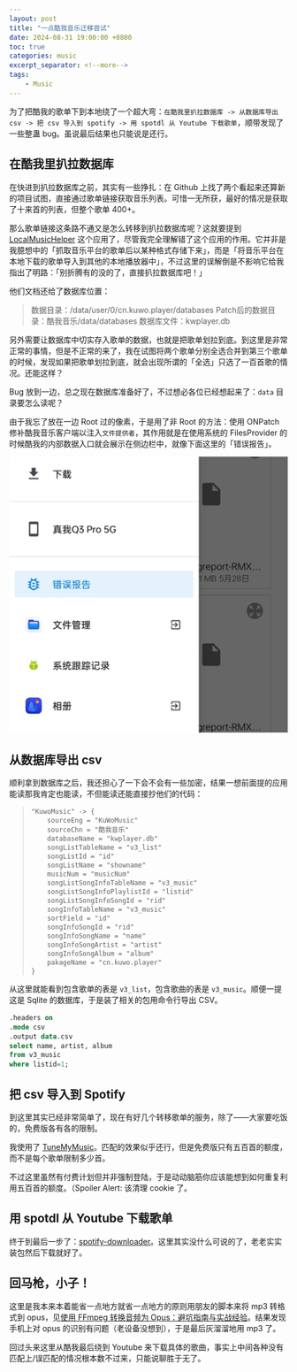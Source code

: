 ```yaml
---
layout: post
title: "一点酷我音乐迁移尝试"
date: 2024-08-31 19:00:00 +0800
toc: true
categories: music 
excerpt_separator: <!--more-->
tags: 
    - Music
---
```


为了把酷我的歌单下到本地绕了一个超大弯：`在酷我里扒拉数据库 -> 从数据库导出 csv -> 把 csv 导入到 spotify -> 用 spotdl 从 Youtube 下载歌单`，顺带发现了一些整蛊 bug。虽说最后结果也只能说是还行。

<!--more-->

## 在酷我里扒拉数据库

在快进到扒拉数据库之前，其实有一些挣扎：在 Github 上找了两个看起来还算新的项目试图，直接通过歌单链接获取音乐列表。可惜一无所获，最好的情况是获取了十来首的列表，但整个歌单 400+。  

那么歌单链接这条路不通又是怎么转移到扒拉数据库呢？这就要提到 [LocalMusicHelper](https://github.com/Winnie0408/LocalMusicHelper) 这个应用了，尽管我完全理解错了这个应用的作用。它并非是我臆想中的「抓取音乐平台的歌单后以某种格式存储下来」，而是「将音乐平台在本地下载的歌单导入到其他的本地播放器中」，不过这里的误解倒是不影响它给我指出了明路：「别折腾有的没的了，直接扒拉数据库吧！」  

他们文档还给了数据库位置：  
> 数据目录：/data/user/0/cn.kuwo.player/databases
> Patch后的数据目录：酷我音乐/data/databases
> 数据库文件：kwplayer.db  

另外需要让数据库中切实存入歌单的数据，也就是把歌单划拉到底。到这里是非常正常的事情，但是不正常的来了，我在试图将两个歌单分别全选合并到第三个歌单的时候，发现如果把歌单划拉到底，就会出现所谓的「全选」只选了一百首歌的情况。还能这样？
  
Bug 放到一边，总之现在数据库准备好了，不过想必各位已经想起来了：`data` 目录要怎么读呢？  

由于我忘了放在一边 Root 过的像素，于是用了非 Root 的方法：使用 ONPatch 修补酷我音乐客户端以注入`文件提供者`，其作用就是在使用系统的 FilesProvider 的时候酷我的内部数据入口就会展示在侧边栏中，就像下面这里的「错误报告」。

![alt text](/assets/2024-08-31-Escape-From-Kuwo/Screenshot_2024-08-31-18-38-24-01_176161be900e0e29934afca83eb113f8~2.jpg)

## 从数据库导出 csv

顺利拿到数据库之后，我还担心了一下会不会有一些加密，结果一想前面提的应用能读那我肯定也能读，不但能读还能直接抄他们的代码：  

> ```
> "KuwoMusic" -> {
>     sourceEng = "KuWoMusic"
>     sourceChn = "酷我音乐"
>     databaseName = "kwplayer.db"
>     songListTableName = "v3_list"
>     songListId = "id"
>     songListName = "showname"
>     musicNum = "musicNum"
>     songListSongInfoTableName = "v3_music"
>     songListSongInfoPlaylistId = "listid"
>     songListSongInfoSongId = "rid"
>     songInfoTableName = "v3_music"
>     sortField = "id"
>     songInfoSongId = "rid"
>     songInfoSongName = "name"
>     songInfoSongArtist = "artist"
>     songInfoSongAlbum = "album"
>     pakageName = "cn.kuwo.player"
> }
> ```  

从这里就能看到包含歌单的表是 `v3_list`，包含歌曲的表是 `v3_music`。顺便一提这是 Sqlite 的数据库，于是装了相关的包用命令行导出 CSV。   

```sql
.headers on 
.mode csv
.output data.csv
select name, artist, album
from v3_music 
where listid=1;
```

## 把 csv 导入到 Spotify 

到这里其实已经非常简单了，现在有好几个转移歌单的服务，除了——大家要吃饭的，免费版各有各的限制。  

我使用了 [TuneMyMusic](https://www.tunemymusic.com/zh-CN)。匹配的效果似乎还行，但是免费版只有五百首的额度，而不是每个歌单限制多少首。  

不过这里虽然有付费计划但并非强制登陆，于是动动脑筋你应该能想到如何重复利用五百首的额度。（Spoiler Alert: 该清理 cookie 了。  

## 用 spotdl 从 Youtube 下载歌单

终于到最后一步了：[spotify-downloader](https://github.com/spotDL/spotify-downloader)。这里其实没什么可说的了，老老实实装包然后下载就好了。  

## 回马枪，小子！

这里是我本来本着能省一点地方就省一点地方的原则用朋友的脚本来将 mp3 转格式到 opus，见[使用 FFmpeg 转换音频为 Opus：避坑指南与实战经验](https://sakari.top/posts/2024/ffmpeg-opus/)。结果发现手机上对 opus 的识别有问题（老设备没想到），于是最后灰溜溜地用 mp3 了。  

回过头来这里从酷我最后绕到 Youtube 来下载具体的歌曲，事实上中间各种没有匹配上/误匹配的情况根本数不过来，只能说聊胜于无了。  

